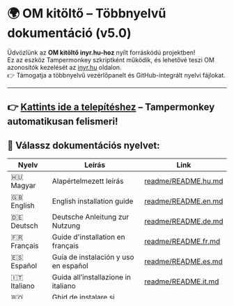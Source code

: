 # 🌍 OM kitöltő – Többnyelvű dokumentáció (v5.0)

Üdvözlünk az **OM kitöltő inyr.hu-hoz** nyílt forráskódú projektben!  
Ez az eszköz Tampermonkey szkriptként működik, és lehetővé teszi OM azonosítók kezelését az [inyr.hu](https://www.inyr.hu) oldalon.  
👉 Támogatja a többnyelvű vezérlőpanelt és GitHub-integrált nyelvi fájlokat.

---
👉 [Kattints ide a telepítéshez](https://raw.githubusercontent.com/acsdaniel87/OM-autofill/main/OM%20kit%C3%B6lt%C5%91%20inyr.hu-hoz-5.0.user.js) – Tampermonkey automatikusan felismeri!
---
## 📘 Válassz dokumentációs nyelvet:

| Nyelv        | Leírás                                       | Link                                        |
|--------------|-----------------------------------------------|---------------------------------------------|
| 🇭🇺 Magyar    | Alapértelmezett leírás                       | [readme/README.hu.md](readme/README.hu.md) |
| 🇬🇧 English   | English installation guide                   | [readme/README.en.md](readme/README.en.md) |
| 🇩🇪 Deutsch   | Deutsche Anleitung zur Nutzung               | [readme/README.de.md](readme/README.de.md) |
| 🇫🇷 Français  | Guide d'installation en français             | [readme/README.fr.md](readme/README.fr.md) |
| 🇪🇸 Español   | Guía de instalación y uso en español         | [readme/README.es.md](readme/README.es.md) |
| 🇮🇹 Italiano  | Guida all’installazione in italiano           | [readme/README.it.md](readme/README.it.md) |
| 🇷🇴 Română    | Ghid de instalare și utilizare în română     | [readme/README.ro.md](readme/README.ro.md) |


---

## 🧩 Mi ez a projekt?

Az OM kitöltő egy böngészőbővítmény formájában futó szkript, amely:

- Automatikusan beilleszti az OM azonosítót az inyr.hu felületén
- Lehetővé teszi az azonosítók mentését, törlését, megosztását
- Több nyelven jelenik meg a beállítópanel
- A nyelvi fájlokat automatikusan GitHubról tölti be (`lang/` könyvtár)

---

## 📦 Telepítés

Telepítsd Tampermonkey-t, majd válaszd ki a megfelelő nyelvű README-t az útmutatóhoz.

---
🌍 Fontos hivatkozások
🏠 [inyr.hu](https://www.inyr.hu/) – Oktatási nyilvántartó rendszer A script ezen az oldalon segíti az OM azonosítók kezelését és kitöltését.

🏫 [KIRINT](https://kirint.kir.hu/IntezmenyKereso/) Intézménykereső OM kódok ellenőrzéséhez és intézményadatok megtekintéséhez.

🧩 [Tampermonkey](https://www.tampermonkey.net/) hivatalos oldal Böngészőbővítmény, amely lehetővé teszi a szkriptek futtatását.

📜 [OM kitöltő inyr.hu-hoz](https://raw.githubusercontent.com/acsdaniel87/OM-autofill/main/OM%20kit%C3%B6lt%C5%91%20inyr.hu-hoz-5.0.user.js) – v5.0 szkript telepítése Kattints ide a szkript automatikus telepítéséhez Tampermonkey-on keresztül.
---

## 📜 Licenc

Ez a projekt független fejlesztés, nem kapcsolódik az inyr.hu rendszeréhez, és elérhető a [GNU GPLv3](https://www.gnu.org/licenses/gpl-3.0.html) licenc alatt.
